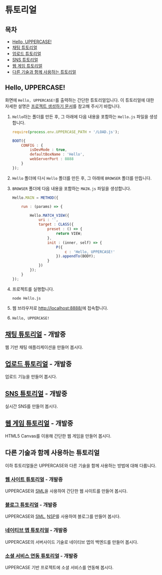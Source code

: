 # 튜토리얼

## 목차
* [Hello, UPPERCASE!](#hello-uppercase)
* [채팅 튜토리얼](#채팅-튜토리얼)
* [업로드 튜토리얼](#업로드-튜토리얼)
* [SNS 튜토리얼](#sns-튜토리얼)
* [웹 게임 튜토리얼](#웹-게임-튜토리얼)
* [다른 기술과 함께 사용하는 튜토리얼](#다른-기술과-함께-사용하는-튜토리얼)

## Hello, UPPERCASE!
화면에 `Hello, UPPERCASE!`를 출력하는 간단한 튜토리얼입니다. 이 튜토리얼에 대한 자세한 설명은 [프로젝트 생성하기 문서](GUIDE/CREATE_PROJECT.md)를 참고해 주시기 바랍니다.

1. `Hello`라는 폴더를 만든 후, 그 아래에 다음 내용을 포함하는 `Hello.js` 파일을 생성합니다.
	```javascript
	require(process.env.UPPERCASE_PATH + '/LOAD.js');
	
	BOOT({
		CONFIG : {
			isDevMode : true,
			defaultBoxName : 'Hello',
			webServerPort : 8888
		}
	});
	```

2. `Hello` 폴더에 다시 `Hello` 폴더를 만든 후, 그 아래에 `BROWSER` 폴더를 만듭니다.
3. `BROWSER` 폴더에 다음 내용을 포함하는 `MAIN.js` 파일을 생성합니다.
	```javascript
	Hello.MAIN = METHOD({
	
		run : (params) => {
	
			Hello.MATCH_VIEW({
				uri : '',
				target : CLASS({
					preset : () => {
						return VIEW;
					},
					init : (inner, self) => {
						P({
							c : 'Hello, UPPERCASE!'
						}).appendTo(BODY);
					}
				})
			});
		}
	});
	```

3. 프로젝트를 실행합니다.
	```
	node Hello.js
	```

4. 웹 브라우저로 [http://localhost:8888/](http://localhost:8888/)에 접속합니다.
5. `Hello, UPPERCASE!`

## [채팅 튜토리얼](https://github.com/Hanul/UPPERCASE-Chat-Tutorial) - 개발중
웹 기반 채팅 애플리케이션을 만들어 봅시다.

## [업로드 튜토리얼](https://github.com/Hanul/UPPERCASE-Upload-Tutorial) - 개발중
업로드 기능을 만들어 봅시다.

## [SNS 튜토리얼](https://github.com/Hanul/UPPERCASE-SNS-Tutorial) - 개발중
실시간 SNS를 만들어 봅시다.

## [웹 게임 튜토리얼](https://github.com/Hanul/UPPERCASE-Game-Tutorial) - 개발중
HTML5 Canvas를 이용해 간단한 웹 게임을 만들어 봅시다.

## 다른 기술과 함께 사용하는 튜토리얼
이하 튜토리얼들은 UPPERCASE와 다른 기술을 함께 사용하는 방법에 대해 다룹니다.

### [웹 사이트 튜토리얼](https://github.com/Hanul/UPPERCASE-Site-Tutorial) - 개발중
UPPERCASE와 [SML](https://github.com/Hanul/SML)을 사용하여 간단한 웹 사이트를 만들어 봅시다.

### [블로그 튜토리얼](https://github.com/Hanul/UPPERCASE-Blog-Tutorial) - 개발중
UPPERCASE와 [SML](https://github.com/Hanul/SML), [NSP](https://github.com/Hanul/NSP)를 사용하여 블로그를 만들어 봅시다.

### [네이티브 앱 튜토리얼](https://github.com/Hanul/UPPERCASE-Native-App-Tutorial) - 개발중
UPPERCASE의 서버사이드 기술로 네이티브 앱의 백엔드를 만들어 봅시다.

### [소셜 서비스 연동 튜토리얼](https://github.com/Hanul/UPPERCASE-Social-Login-Tutorial) - 개발중
UPPERCASE 기반 프로젝트에 소셜 서비스를 연동해 봅시다.
